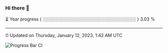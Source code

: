 ### Hi there 👋

⏳ Year progress { ░░░░░░░░░░░░░░░░░░░░░░░░░░░░░░ } 3.03 %

---

⏰ Updated on Thursday, January 12, 2023, 1:42 AM UTC

![Progress Bar CI](https://github.com/arthurbuhl/arthurbuhl/workflows/Progress%20Bar%20CI/badge.svg)

